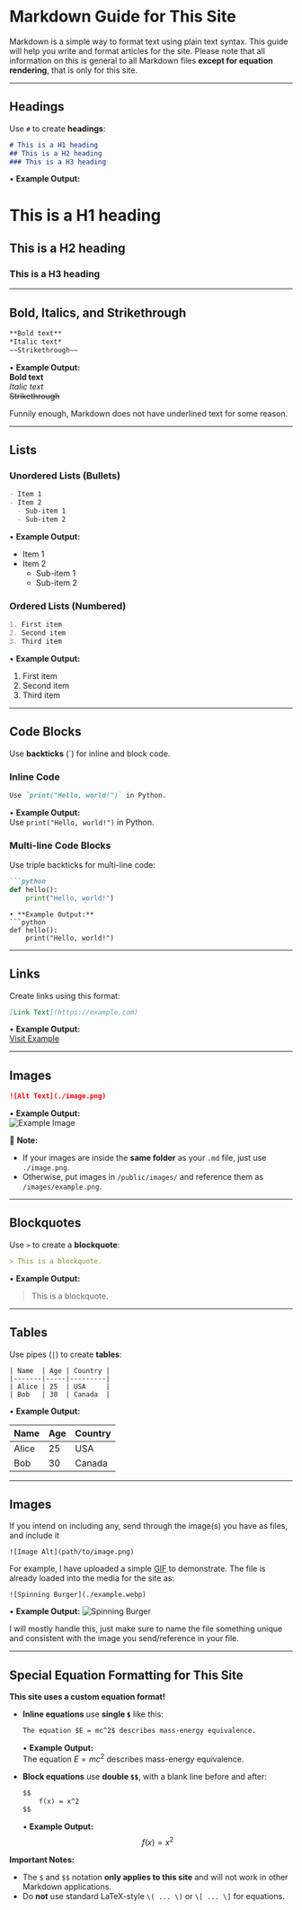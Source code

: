 
# Markdown Guide for This Site
Markdown is a simple way to format text using plain text syntax. This guide will help you write and format articles for the site. Please note that all information on this is general to all Markdown files **except for equation rendering**, that is only for this site.

---

## Headings
Use `#` to create **headings**:
```md
# This is a H1 heading
## This is a H2 heading
### This is a H3 heading
```
• **Example Output:**
# This is a H1 heading  
## This is a H2 heading  
### This is a H3 heading  

---

## Bold, Italics, and Strikethrough
```md
**Bold text**
*Italic text*
~~Strikethrough~~
```
• **Example Output:**  
**Bold text**  
*Italic text*  
~~Strikethrough~~  

Funnily enough, Markdown does not have underlined text for some reason.

---

## Lists
### **Unordered Lists (Bullets)**
```md
- Item 1
- Item 2
  - Sub-item 1
  - Sub-item 2
```
• **Example Output:**  
- Item 1  
- Item 2  
  - Sub-item 1  
  - Sub-item 2  

### **Ordered Lists (Numbered)**
```md
1. First item
2. Second item
3. Third item
```
• **Example Output:**  
1. First item  
2. Second item  
3. Third item  

---

## Code Blocks
Use **backticks** (`) for inline and block code.

### **Inline Code**
```md
Use `print("Hello, world!")` in Python.
```
• **Example Output:**  
Use `print("Hello, world!")` in Python.

### **Multi-line Code Blocks**
Use triple backticks for multi-line code:
```md
```python
def hello():
    print("Hello, world!")
```
```
• **Example Output:**
```python
def hello():
    print("Hello, world!")
```

---

## Links
Create links using this format:
```md
[Link Text](https://example.com)
```
• **Example Output:**  
[Visit Example](https://www.apple.com/)

---

## Images
```md
![Alt Text](./image.png)
```
• **Example Output:**  
![Example Image](./image.png)

📌 **Note:**  
- If your images are inside the **same folder** as your `.md` file, just use `./image.png`.  
- Otherwise, put images in `/public/images/` and reference them as `/images/example.png`.

---

## Blockquotes
Use `>` to create a **blockquote**:
```md
> This is a blockquote.
```
• **Example Output:**
> This is a blockquote.

---

## Tables
Use pipes (`|`) to create **tables**:

```plaintext
| Name  | Age | Country |
|-------|-----|---------|
| Alice | 25  | USA     |
| Bob   | 30  | Canada  |
```

• **Example Output:**

| Name  | Age | Country |
|-------|-----|---------|
| Alice | 25  | USA     |
| Bob   | 30  | Canada  |

---

## Images

If you intend on including any, send through the image(s) you have as files, and include it 

```plaintext
![Image Alt](path/to/image.png)
```

For example, I have uploaded a simple [GIF](https://www.tumblr.com/unstickyhunter/770228651213078528) to demonstrate. The file is already loaded into the media for the site as:

```plaintext
![Spinning Burger](./example.webp)
```

• **Example Output:**
![Spinning Burger](./example.webp)

I will mostly handle this, just make sure to name the file something unique and consistent with the image you send/reference in your file.


---

## Special Equation Formatting for This Site
**This site uses a custom equation format!**  
- **Inline equations** use **single `$`** like this:
  ```md
  The equation $E = mc^2$ describes mass-energy equivalence.
  ```
  • **Example Output:**  
  The equation $E = mc^2$ describes mass-energy equivalence.

- **Block equations** use **double `$$`**, with a blank line before and after:
  ```md
  $$  
      f(x) = x^2  
  $$
  ```
  • **Example Output:**
  $$
  f(x) = x^2
  $$

**Important Notes:**
- The `$` and `$$` notation **only applies to this site** and will not work in other Markdown applications.  
- Do **not** use standard LaTeX-style `\( ... \)` or `\[ ... \]` for equations.
